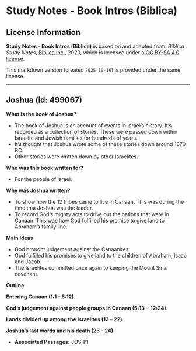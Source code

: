 # Study Notes - Book Intros (Biblica)

## License Information

**Study Notes - Book Intros (Biblica)** is based on and adapted from: _Biblica Study Notes_, [Biblica Inc.](https://www.biblica.com/), 2023, which is licensed under a [CC BY-SA 4.0 license](https://creativecommons.org/licenses/by-sa/4.0/legalcode.en).

This markdown version (created `2025-10-16`) is provided under the same license.



--------------------------------

## Joshua (id: 499067)

**What is the book of Joshua?**

* The book of Joshua is an account of events in Israel’s history. It’s recorded as a collection of stories. These were passed down within Israelite and Jewish families for hundreds of years.
* It’s thought that Joshua wrote some of these stories down around 1370 BC.
* Other stories were written down by other Israelites.

**Who was this book written for?**

* For the people of Israel.

**Why was Joshua written?**

* To show how the 12 tribes came to live in Canaan. This was during the time that Joshua was the leader.
* To record God’s mighty acts to drive out the nations that were in Canaan. This was how God fulfilled his promise to give land to Abraham’s family line.

**Main ideas**

* God brought judgement against the Canaanites.
* God fulfilled his promises to give land to the children of Abraham, Isaac and Jacob.
* The Israelites committed once again to keeping the Mount Sinai covenant.

**Outline**

**Entering Canaan (1:1 – 5:12\).**

**God’s judgement against people groups in Canaan (5:13 − 12:24\).**

**Lands divided up among the Israelites (13 – 22\).**

**Joshua’s last words and his death (23 – 24\).**

* **Associated Passages:** JOS 1:1

